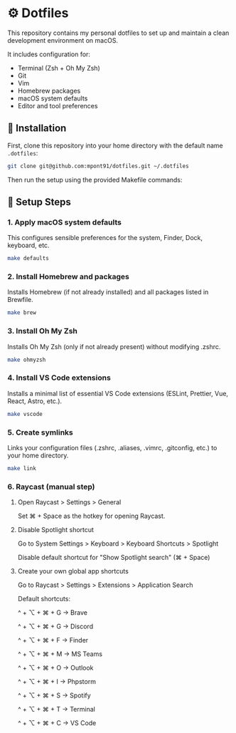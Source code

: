 # ⚙️ Dotfiles

This repository contains my personal dotfiles to set up and maintain a clean development environment on macOS.

It includes configuration for:

- Terminal (Zsh + Oh My Zsh)
- Git
- Vim
- Homebrew packages
- macOS system defaults
- Editor and tool preferences

## 🚀 Installation

First, clone this repository into your home directory with the default name `.dotfiles`:

```bash
git clone git@github.com:mpont91/dotfiles.git ~/.dotfiles
```

Then run the setup using the provided Makefile commands:

## 🔧 Setup Steps

### 1. Apply macOS system defaults

This configures sensible preferences for the system, Finder, Dock, keyboard, etc.

```bash
make defaults
```

### 2. Install Homebrew and packages

Installs Homebrew (if not already installed) and all packages listed in Brewfile.

```bash
make brew
```

### 3. Install Oh My Zsh

Installs Oh My Zsh (only if not already present) without modifying .zshrc.

```bash
make ohmyzsh
```

### 4. Install VS Code extensions

Installs a minimal list of essential VS Code extensions (ESLint, Prettier, Vue, React, Astro, etc.).

```bash
make vscode
```

### 5. Create symlinks

Links your configuration files (.zshrc, .aliases, .vimrc, .gitconfig, etc.) to your home directory.

```bash
make link
```

### 6. Raycast (manual step)

1. Open Raycast > Settings > General

   Set ⌘ + Space as the hotkey for opening Raycast.

2. Disable Spotlight shortcut

   Go to System Settings > Keyboard > Keyboard Shortcuts > Spotlight

   Disable default shortcut for "Show Spotlight search" (⌘ + Space)

3. Create your own global app shortcuts

   Go to Raycast > Settings > Extensions > Application Search

   Default shortcuts:

   ^ + ⌥ + ⌘ + G → Brave

   ^ + ⌥ + ⌘ + G → Discord

   ^ + ⌥ + ⌘ + F → Finder

   ^ + ⌥ + ⌘ + M → MS Teams

   ^ + ⌥ + ⌘ + O → Outlook

   ^ + ⌥ + ⌘ + I → Phpstorm

   ^ + ⌥ + ⌘ + S → Spotify

   ^ + ⌥ + ⌘ + T → Terminal

   ^ + ⌥ + ⌘ + C → VS Code

